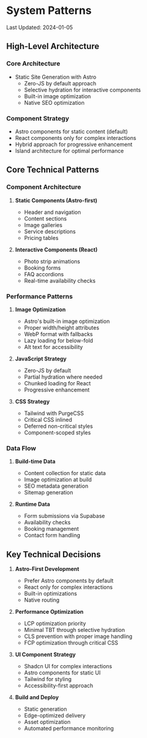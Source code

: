 # System Patterns

Last Updated: 2024-01-05

## High-Level Architecture

### Core Architecture

- Static Site Generation with Astro
  - Zero-JS by default approach
  - Selective hydration for interactive components
  - Built-in image optimization
  - Native SEO optimization

### Component Strategy

- Astro components for static content (default)
- React components only for complex interactions
- Hybrid approach for progressive enhancement
- Island architecture for optimal performance

## Core Technical Patterns

### Component Architecture

1. **Static Components (Astro-first)**
   - Header and navigation
   - Content sections
   - Image galleries
   - Service descriptions
   - Pricing tables

2. **Interactive Components (React)**
   - Photo strip animations
   - Booking forms
   - FAQ accordions
   - Real-time availability checks

### Performance Patterns

1. **Image Optimization**
   - Astro's built-in image optimization
   - Proper width/height attributes
   - WebP format with fallbacks
   - Lazy loading for below-fold
   - Alt text for accessibility

2. **JavaScript Strategy**
   - Zero-JS by default
   - Partial hydration where needed
   - Chunked loading for React
   - Progressive enhancement

3. **CSS Strategy**
   - Tailwind with PurgeCSS
   - Critical CSS inlined
   - Deferred non-critical styles
   - Component-scoped styles

### Data Flow

1. **Build-time Data**
   - Content collection for static data
   - Image optimization at build
   - SEO metadata generation
   - Sitemap generation

2. **Runtime Data**
   - Form submissions via Supabase
   - Availability checks
   - Booking management
   - Contact form handling

## Key Technical Decisions

1. **Astro-First Development**
   - Prefer Astro components by default
   - React only for complex interactions
   - Built-in optimizations
   - Native routing

2. **Performance Optimization**
   - LCP optimization priority
   - Minimal TBT through selective hydration
   - CLS prevention with proper image handling
   - FCP optimization through critical CSS

3. **UI Component Strategy**
   - Shadcn UI for complex interactions
   - Astro components for static UI
   - Tailwind for styling
   - Accessibility-first approach

4. **Build and Deploy**
   - Static generation
   - Edge-optimized delivery
   - Asset optimization
   - Automated performance monitoring
